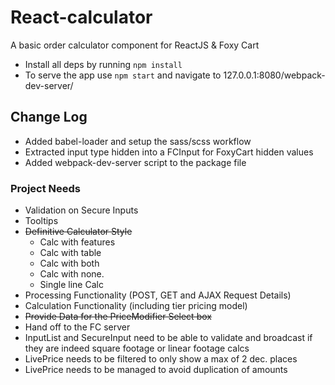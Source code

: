 # React-calculator
A basic order calculator component for ReactJS & Foxy Cart
- Install all deps by running ```npm install```
- To serve the app use ```npm start``` and navigate to 127.0.0.1:8080/webpack-dev-server/

## Change Log
- Added babel-loader and setup the sass/scss workflow
- Extracted  input type hidden into a FCInput for FoxyCart hidden values
- Added webpack-dev-server script to the package file

### Project Needs
- Validation on Secure Inputs
- Tooltips
- ~~Definitive Calculator Style~~
    - Calc with features
    - Calc with table
    - Calc with both
    - Calc with none.
    - Single line Calc
- Processing Functionality (POST, GET and AJAX Request Details)
- Calculation Functionality (including tier pricing model)
- ~~Provide Data for the PriceModifier Select box~~
- Hand off to the FC server
- InputList and SecureInput need to be able to validate and broadcast if they are indeed square footage or linear footage calcs
- LivePrice needs to be filtered to only show a max of 2 dec. places
- LivePrice needs to be managed to avoid duplication of amounts


